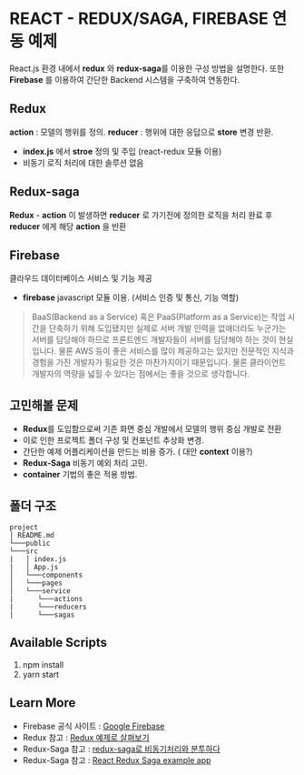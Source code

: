 # REACT - REDUX/SAGA, FIREBASE 연동 예제

React.js 환경 내에서 **redux** 와 **redux-saga**를 이용한 구성 방법을 설명한다.
또한 **Firebase** 를 이용하여 간단한 Backend 시스템을 구축하여 연동한다.

## Redux

**action** :  모델의 행위를 정의.
**reducer** : 행위에 대한 응답으로 **store** 변경 반환.
- **index.js** 에서 **stroe** 정의 및 주입 (react-redux 모듈 이용)
- 비동기 로직 처리에 대한 솔루션 없음

## Redux-saga

**Redux** - **action** 이 발생하면 **reducer** 로 가기전에 정의한 로직을 처리
완료 후 **reducer** 에게 해당 **action** 을 반환

## Firebase

클라우드 데이터베이스 서비스 및 기능 제공
- **firebase** javascript 모듈 이용. (서비스 인증 및 통신, 기능 역할)

>BaaS(Backend as a Service) 혹은 PaaS(Platform as a Service)는 작업 시간을 단축하기 위해 도입됐지만 실제로 서버 개발 인력을 없애더라도 누군가는 서버를 담당해야 하므로 프론트엔드 개발자들이 서버를 담당해야 하는 것이 현실입니다. 물론 AWS 등이 좋은 서비스를 많이 제공하고는 있지만 전문적인 지식과 경험을 가진 개발자가 필요한 것은 마찬가지이기 때문입니다. 물론 클라이언트 개발자의 역량을 넓힐 수 있다는 점에서는 좋을 것으로 생각합니다.

## 고민해볼 문제

- **Redux**를 도입함으로써 기존 화면 중심 개발에서 모델의 행위 중심 개발로 전환
- 이로 인한 프로젝트 폴더 구성 및 컨포넌트 추상화 변경.
- 간단한 예제 어플리케이션을 만드는 비용 증가. ( 대안 **context** 이용?)
- **Redux-Saga** 비동기 예외 처리 고민.
- **container** 기법의 좋은 적용 방법.

## 폴더 구조
```
project
│ README.md
└───public 
└───src
|   │ index.js
|   │ App.js
│   └───components
│   └───pages
│   └───service
|      └───actions
|      └───reducers
|      └───sagas
```


## Available Scripts

1. npm install
2. yarn start


## Learn More
- Firebase 공식 사이트 : [Google Firebase](https://console.firebase.google.com/)
- Redux 참고  : [Redux 예제로 살펴보기](https://beomy.tistory.com/35)
- Redux-Saga 참고 : [redux-saga로 비동기처리와 분투하다](https://github.com/reactkr/learn-react-in-korean/blob/master/translated/deal-with-async-process-by-redux-saga.md)
- Redux-Saga 참고 : [React Redux Saga example app](https://medium.com/@lavitr01051977/make-your-first-call-to-api-using-redux-saga-15aa995df5b6)
